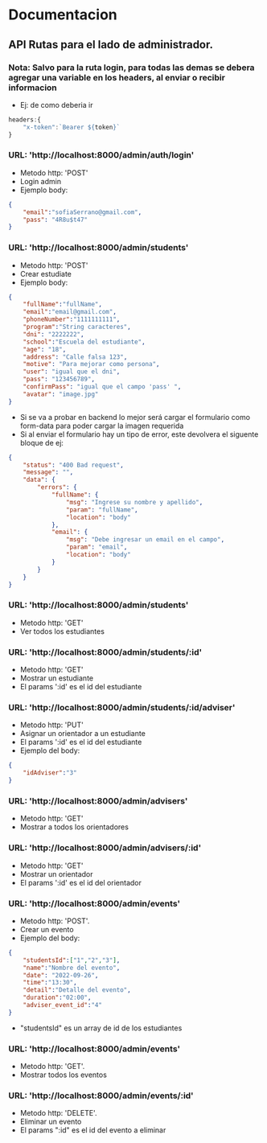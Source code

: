 # Documentacion 

## API Rutas para el lado de administrador.

### Nota: Salvo para la ruta login, para todas las demas se debera agregar una variable en los headers, al enviar o recibir informacion
- Ej: de como deberia ir
```javascript
headers:{
    "x-token":`Bearer ${token}`
}
```

### URL: 'http://localhost:8000/admin/auth/login'
- Metodo http: 'POST'
- Login admin
- Ejemplo body:
```json
{
    "email":"sofiaSerrano@gmail.com",
    "pass": "4R8u$t47"
}
```
### URL: 'http://localhost:8000/admin/students'
- Metodo http: 'POST'
- Crear estudiate
- Ejemplo body:
```json
{
    "fullName":"fullName",
    "email":"email@gmail.com",
    "phoneNumber":"1111111111",
    "program":"String caracteres",
    "dni": "2222222",
    "school":"Escuela del estudiante",
    "age": "18",
    "address": "Calle falsa 123",
    "motive": "Para mejorar como persona",
    "user": "igual que el dni",
    "pass": "123456789",
    "confirmPass": "igual que el campo 'pass' ",
    "avatar": "image.jpg"
}
```
- Si se va a probar en backend lo mejor será cargar el formulario como form-data para poder cargar la imagen requerida
- Si al enviar el formulario hay un tipo de error, este devolvera el siguente bloque de ej:
```json
{
    "status": "400 Bad request",
    "message": "",
    "data": {
        "errors": {
            "fullName": {
                "msg": "Ingrese su nombre y apellido",
                "param": "fullName",
                "location": "body"
            },
            "email": {
                "msg": "Debe ingresar un email en el campo",
                "param": "email",
                "location": "body"
            }
        }
    }
}
```
### URL: 'http://localhost:8000/admin/students'
- Metodo http: 'GET'
- Ver todos los estudiantes

### URL: 'http://localhost:8000/admin/students/:id'
- Metodo http: 'GET'
- Mostrar un estudiante
- El params ':id' es el id del estudiante

### URL: 'http://localhost:8000/admin/students/:id/adviser'
- Metodo http: 'PUT'
- Asignar un orientador a un estudiante
- El params ':id' es el id del estudiante
- Ejemplo del body:
```json
{
    "idAdviser":"3"
}
```
### URL: 'http://localhost:8000/admin/advisers'
- Metodo http: 'GET'
- Mostrar a todos los orientadores

### URL: 'http://localhost:8000/admin/advisers/:id'
- Metodo http: 'GET'
- Mostrar un orientador
- El params ':id' es el id del orientador


### URL: 'http://localhost:8000/admin/events'
- Metodo http: 'POST'.
- Crear un evento
- Ejemplo del body:

```json
{
    "studentsId":["1","2","3"],
    "name":"Nombre del evento",
    "date": "2022-09-26",
    "time":"13:30",
    "detail":"Detalle del evento",
    "duration":"02:00",
    "adviser_event_id":"4"
}
```
- "studentsId" es un array de id de los estudiantes

### URL: 'http://localhost:8000/admin/events'
- Metodo http: 'GET'.
- Mostrar todos los eventos
### URL: 'http://localhost:8000/admin/events/:id'
- Metodo http: 'DELETE'.
- Eliminar un evento
- El params ":id" es el id del evento a eliminar
